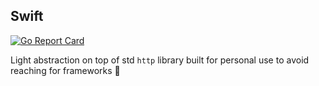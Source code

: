 ## Swift

[![Go Report Card](https://goreportcard.com/badge/github.com/brownhounds/swift)](https://goreportcard.com/report/github.com/brownhounds/swift)

Light abstraction on top of std `http` library built for personal use to avoid reaching for frameworks 💩
